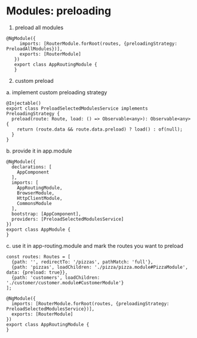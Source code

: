 # Modules: preloading

1. preload all modules


```
@NgModule({
     imports: [RouterModule.forRoot(routes, {preloadingStrategy: PreloadAllModules})],
     exports: [RouterModule]
   })
   export class AppRoutingModule {
   }
```

2. custom preload

a. implement custom preloading strategy
```angular2html
@Injectable()
export class PreloadSelectedModulesService implements PreloadingStrategy {
  preload(route: Route, load: () => Observable<any>): Observable<any> {
    return (route.data && route.data.preload) ? load() : of(null);
  }
}
```


b. provide it in app.module
```angular2html
@NgModule({
  declarations: [
    AppComponent
  ],
  imports: [
    AppRoutingModule,
    BrowserModule,
    HttpClientModule,
    CommonsModule
  ],
  bootstrap: [AppComponent],
  providers: [PreloadSelectedModulesService]
})
export class AppModule {
}
```
c. use it in app-routing.module and mark the routes you want to preload
```angular2html
const routes: Routes = [
  {path: '', redirectTo: '/pizzas', pathMatch: 'full'},
  {path: 'pizzas', loadChildren: './pizza/pizza.module#PizzaModule', data: {preload: true}},
  {path: 'customers', loadChildren: './customer/customer.module#CustomerModule'}
];

@NgModule({
  imports: [RouterModule.forRoot(routes, {preloadingStrategy: PreloadSelectedModulesService})],
  exports: [RouterModule]
})
export class AppRoutingModule {
}
```


